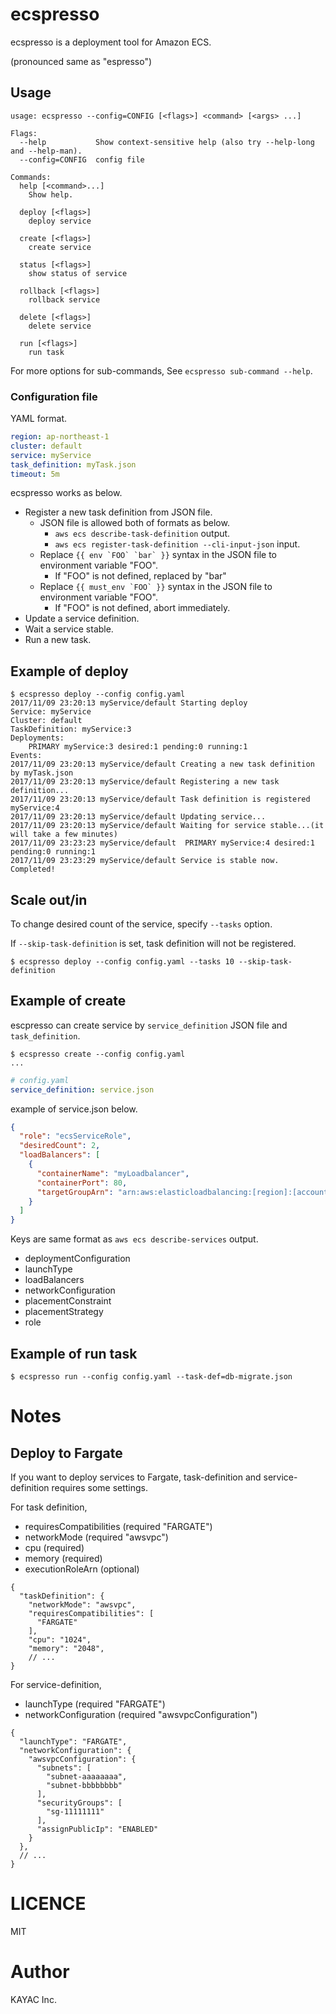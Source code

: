 # ecspresso

ecspresso is a deployment tool for Amazon ECS.

(pronounced same as "espresso")

## Usage

```
usage: ecspresso --config=CONFIG [<flags>] <command> [<args> ...]

Flags:
  --help           Show context-sensitive help (also try --help-long and --help-man).
  --config=CONFIG  config file

Commands:
  help [<command>...]
    Show help.

  deploy [<flags>]
    deploy service

  create [<flags>]
    create service

  status [<flags>]
    show status of service

  rollback [<flags>]
    rollback service

  delete [<flags>]
    delete service

  run [<flags>]
    run task
```

For more options for sub-commands, See `ecspresso sub-command --help`.

### Configuration file

YAML format.

```yaml
region: ap-northeast-1
cluster: default
service: myService
task_definition: myTask.json
timeout: 5m
```

ecspresso works as below.

- Register a new task definition from JSON file.
  - JSON file is allowed both of formats as below.
    - `aws ecs describe-task-definition` output.
    - `aws ecs register-task-definition --cli-input-json` input.
  - Replace ```{{ env `FOO` `bar` }}``` syntax in the JSON file to environment variable "FOO".
    - If "FOO" is not defined, replaced by "bar"
  - Replace ```{{ must_env `FOO` }}``` syntax in the JSON file to environment variable "FOO".
    - If "FOO" is not defined, abort immediately.
- Update a service definition.
- Wait a service stable.
- Run a new task.

## Example of deploy

```console
$ ecspresso deploy --config config.yaml
2017/11/09 23:20:13 myService/default Starting deploy
Service: myService
Cluster: default
TaskDefinition: myService:3
Deployments:
    PRIMARY myService:3 desired:1 pending:0 running:1
Events:
2017/11/09 23:20:13 myService/default Creating a new task definition by myTask.json
2017/11/09 23:20:13 myService/default Registering a new task definition...
2017/11/09 23:20:13 myService/default Task definition is registered myService:4
2017/11/09 23:20:13 myService/default Updating service...
2017/11/09 23:20:13 myService/default Waiting for service stable...(it will take a few minutes)
2017/11/09 23:23:23 myService/default  PRIMARY myService:4 desired:1 pending:0 running:1
2017/11/09 23:23:29 myService/default Service is stable now. Completed!
```

## Scale out/in

To change desired count of the service, specify `--tasks` option.

If `--skip-task-definition` is set, task definition will not be registered.

```console
$ ecspresso deploy --config config.yaml --tasks 10 --skip-task-definition
```

## Example of create

escpresso can create service by `service_definition` JSON file and `task_definition`.

```console
$ ecspresso create --config config.yaml
...
```

```yaml
# config.yaml
service_definition: service.json
```

example of service.json below.

```json
{
  "role": "ecsServiceRole",
  "desiredCount": 2,
  "loadBalancers": [
    {
      "containerName": "myLoadbalancer",
      "containerPort": 80,
      "targetGroupArn": "arn:aws:elasticloadbalancing:[region]:[account-id]:targetgroup/{target-name}/201ae83c14de522d"
    }
  ]
}
```

Keys are same format as `aws ecs describe-services` output.

- deploymentConfiguration
- launchType
- loadBalancers
- networkConfiguration
- placementConstraint
- placementStrategy
- role

## Example of run task

```console
$ ecspresso run --config config.yaml --task-def=db-migrate.json
```
# Notes

## Deploy to Fargate

If you want to deploy services to Fargate, task-definition and service-definition requires some settings.

For task definition,

- requiresCompatibilities (required "FARGATE")
- networkMode (required "awsvpc")
- cpu (required)
- memory (required)
- executionRoleArn (optional)

```json5
{
  "taskDefinition": {
    "networkMode": "awsvpc",
    "requiresCompatibilities": [
      "FARGATE"
    ],
    "cpu": "1024",
    "memory": "2048",
    // ...
}
```

For service-definition,

- launchType (required "FARGATE")
- networkConfiguration (required "awsvpcConfiguration")

```json5
{
  "launchType": "FARGATE",
  "networkConfiguration": {
    "awsvpcConfiguration": {
      "subnets": [
        "subnet-aaaaaaaa",
        "subnet-bbbbbbbb"
      ],
      "securityGroups": [
        "sg-11111111"
      ],
      "assignPublicIp": "ENABLED"
    }
  },
  // ...
}
```

# LICENCE

MIT

# Author

KAYAC Inc.
